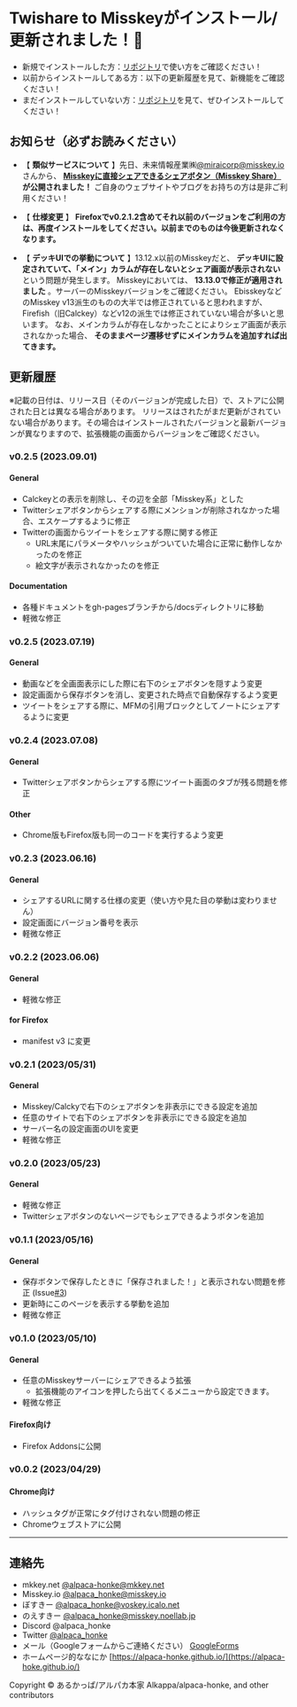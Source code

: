 # Twishare to Misskeyがインストール/更新されました！🎉  

- 新規でインストールした方：[リポジトリ](https://github.com/alpaca-honke/twishare-to-misskey)で使い方をご確認ください！  
- 以前からインストールしてある方：以下の更新履歴を見て、新機能をご確認ください！  
- まだインストールしていない方：[リポジトリ](https://github.com/alpaca-honke/twishare-to-misskey)を見て、ぜひインストールしてください！  

## お知らせ（必ずお読みください）

- 【 **類似サービスについて** 】先日、未来情報産業㈱[@miraicorp@misskey.io](https://misskey.io/@miraicorp)さんから、 **[Misskeyに直接シェアできるシェアボタン（Misskey Share）](https://misskeyshare.link) が公開されました！** ご自身のウェブサイトやブログをお持ちの方は是非ご利用ください！

- 【 **仕様変更** 】 **Firefoxでv0.2.1.2含めてそれ以前のバージョンをご利用の方は、再度インストールをしてください。以前までのものは今後更新されなくなります。**  

- 【 **デッキUIでの挙動について** 】13.12.x以前のMisskeyだと、 **デッキUIに設定されていて、「メイン」カラムが存在しないとシェア画面が表示されない** という問題が発生します。
Misskeyにおいては、 **13.13.0で修正が適用されました** 。サーバーのMisskeyバージョンをご確認ください。
EbisskeyなどのMisskey v13派生のものの大半では修正されていると思われますが、Firefish（旧Calckey）などv12の派生では修正されていない場合が多いと思います。
なお、メインカラムが存在しなかったことによりシェア画面が表示されなかった場合、 **そのままページ遷移せずにメインカラムを追加すれば出てきます。**

## 更新履歴

※記載の日付は、リリース日（そのバージョンが完成した日）で、ストアに公開された日とは異なる場合があります。
リリースはされたがまだ更新がされていない場合があります。その場合はインストールされたバージョンと最新バージョンが異なりますので、拡張機能の画面からバージョンをご確認ください。  

### v0.2.5 (2023.09.01)

#### General

- Calckeyとの表示を削除し、その辺を全部「Misskey系」とした
- Twitterシェアボタンからシェアする際にメンションが削除されなかった場合、エスケープするように修正
- Twitterの画面からツイートをシェアする際に関する修正
    - URL末尾にパラメータやハッシュがついていた場合に正常に動作しなかったのを修正
    - 絵文字が表示されなかったのを修正

#### Documentation

- 各種ドキュメントをgh-pagesブランチから/docsディレクトリに移動
- 軽微な修正

### v0.2.5 (2023.07.19)

#### General

- 動画などを全画面表示にした際に右下のシェアボタンを隠すよう変更
- 設定画面から保存ボタンを消し、変更された時点で自動保存するよう変更
- ツイートをシェアする際に、MFMの引用ブロックとしてノートにシェアするように変更

### v0.2.4 (2023.07.08)

#### General

- Twitterシェアボタンからシェアする際にツイート画面のタブが残る問題を修正

#### Other

- Chrome版もFirefox版も同一のコードを実行するよう変更

### v0.2.3 (2023.06.16)

#### General

- シェアするURLに関する仕様の変更（使い方や見た目の挙動は変わりません）
- 設定画面にバージョン番号を表示
- 軽微な修正

### v0.2.2 (2023.06.06)

#### General

- 軽微な修正

#### for Firefox

- manifest v3 に変更

### v0.2.1 (2023/05/31)

#### General

- Misskey/Calckyで右下のシェアボタンを非表示にできる設定を追加
- 任意のサイトで右下のシェアボタンを非表示にできる設定を追加
- サーバー名の設定画面のUIを変更
- 軽微な修正

### v0.2.0 (2023/05/23)

#### General

- 軽微な修正
- Twitterシェアボタンのないページでもシェアできるようボタンを追加

### v0.1.1 (2023/05/16)

#### General

- 保存ボタンで保存したときに「保存されました！」と表示されない問題を修正 (Issue[#3](https://github.com/alpaca-honke/twishare-to-misskey/issues/3))
- 更新時にこのページを表示する挙動を追加
- 軽微な修正

### v0.1.0 (2023/05/10)

#### General

- 任意のMisskeyサーバーにシェアできるよう拡張
    - 拡張機能のアイコンを押したら出てくるメニューから設定できます。
- 軽微な修正

#### Firefox向け

- Firefox Addonsに公開

### v0.0.2 (2023/04/29)

#### Chrome向け

- ハッシュタグが正常にタグ付けされない問題の修正
- Chromeウェブストアに公開

***

## 連絡先

- mkkey.net [@alpaca-honke@mkkey.net](https://mkkey.net/@alpaca_honke)
- Misskey.io [@alpaca_honke@misskey.io](https://misskey.io/@alpaca_honke)  
- ぼすきー [@alpaca_honke@voskey.icalo.net](https://voskey.icalo.net/@alpaca_honke)
- のえすきー [@alpaca_honke@misskey.noellab.jp](https://misskey.noellab.jp/@alpaca_honke)
- Discord @alpaca_honke
- Twitter [@alpaca_honke](https://twitter.com/alpaca_honke)  
- メール（Googleフォームからご連絡ください） [GoogleForms](https://docs.google.com/forms/d/e/1FAIpQLSdRuzAmGEqDV4RRd-70JKXD0lAHE6xjEp8Qp5-Jfut-ysQMYQ/viewform)  
- ホームページ的ななにか [https://alpaca-honke.github.io/](https://alpaca-hoke.github.io/)  

Copyright © あるかっぱ/アルパカ本家 Alkappa/alpaca-honke, and other contributors
